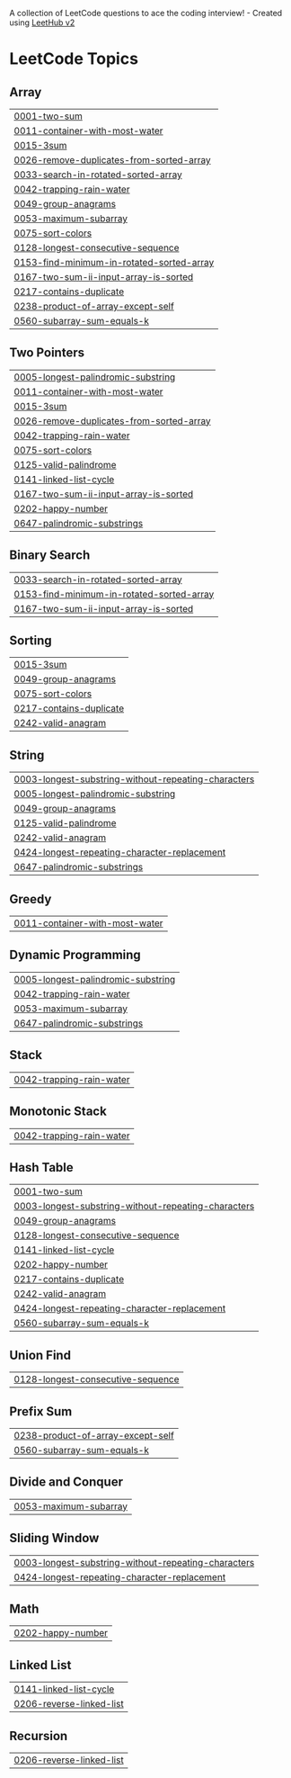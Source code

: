 A collection of LeetCode questions to ace the coding interview! - Created using [LeetHub v2](https://github.com/arunbhardwaj/LeetHub-2.0)
<!---LeetCode Topics Start-->
# LeetCode Topics
## Array
|  |
| ------- |
| [0001-two-sum](https://github.com/Ashreet11/DSA/tree/master/0001-two-sum) |
| [0011-container-with-most-water](https://github.com/Ashreet11/DSA/tree/master/0011-container-with-most-water) |
| [0015-3sum](https://github.com/Ashreet11/DSA/tree/master/0015-3sum) |
| [0026-remove-duplicates-from-sorted-array](https://github.com/Ashreet11/DSA/tree/master/0026-remove-duplicates-from-sorted-array) |
| [0033-search-in-rotated-sorted-array](https://github.com/Ashreet11/DSA/tree/master/0033-search-in-rotated-sorted-array) |
| [0042-trapping-rain-water](https://github.com/Ashreet11/DSA/tree/master/0042-trapping-rain-water) |
| [0049-group-anagrams](https://github.com/Ashreet11/DSA/tree/master/0049-group-anagrams) |
| [0053-maximum-subarray](https://github.com/Ashreet11/DSA/tree/master/0053-maximum-subarray) |
| [0075-sort-colors](https://github.com/Ashreet11/DSA/tree/master/0075-sort-colors) |
| [0128-longest-consecutive-sequence](https://github.com/Ashreet11/DSA/tree/master/0128-longest-consecutive-sequence) |
| [0153-find-minimum-in-rotated-sorted-array](https://github.com/Ashreet11/DSA/tree/master/0153-find-minimum-in-rotated-sorted-array) |
| [0167-two-sum-ii-input-array-is-sorted](https://github.com/Ashreet11/DSA/tree/master/0167-two-sum-ii-input-array-is-sorted) |
| [0217-contains-duplicate](https://github.com/Ashreet11/DSA/tree/master/0217-contains-duplicate) |
| [0238-product-of-array-except-self](https://github.com/Ashreet11/DSA/tree/master/0238-product-of-array-except-self) |
| [0560-subarray-sum-equals-k](https://github.com/Ashreet11/DSA/tree/master/0560-subarray-sum-equals-k) |
## Two Pointers
|  |
| ------- |
| [0005-longest-palindromic-substring](https://github.com/Ashreet11/DSA/tree/master/0005-longest-palindromic-substring) |
| [0011-container-with-most-water](https://github.com/Ashreet11/DSA/tree/master/0011-container-with-most-water) |
| [0015-3sum](https://github.com/Ashreet11/DSA/tree/master/0015-3sum) |
| [0026-remove-duplicates-from-sorted-array](https://github.com/Ashreet11/DSA/tree/master/0026-remove-duplicates-from-sorted-array) |
| [0042-trapping-rain-water](https://github.com/Ashreet11/DSA/tree/master/0042-trapping-rain-water) |
| [0075-sort-colors](https://github.com/Ashreet11/DSA/tree/master/0075-sort-colors) |
| [0125-valid-palindrome](https://github.com/Ashreet11/DSA/tree/master/0125-valid-palindrome) |
| [0141-linked-list-cycle](https://github.com/Ashreet11/DSA/tree/master/0141-linked-list-cycle) |
| [0167-two-sum-ii-input-array-is-sorted](https://github.com/Ashreet11/DSA/tree/master/0167-two-sum-ii-input-array-is-sorted) |
| [0202-happy-number](https://github.com/Ashreet11/DSA/tree/master/0202-happy-number) |
| [0647-palindromic-substrings](https://github.com/Ashreet11/DSA/tree/master/0647-palindromic-substrings) |
## Binary Search
|  |
| ------- |
| [0033-search-in-rotated-sorted-array](https://github.com/Ashreet11/DSA/tree/master/0033-search-in-rotated-sorted-array) |
| [0153-find-minimum-in-rotated-sorted-array](https://github.com/Ashreet11/DSA/tree/master/0153-find-minimum-in-rotated-sorted-array) |
| [0167-two-sum-ii-input-array-is-sorted](https://github.com/Ashreet11/DSA/tree/master/0167-two-sum-ii-input-array-is-sorted) |
## Sorting
|  |
| ------- |
| [0015-3sum](https://github.com/Ashreet11/DSA/tree/master/0015-3sum) |
| [0049-group-anagrams](https://github.com/Ashreet11/DSA/tree/master/0049-group-anagrams) |
| [0075-sort-colors](https://github.com/Ashreet11/DSA/tree/master/0075-sort-colors) |
| [0217-contains-duplicate](https://github.com/Ashreet11/DSA/tree/master/0217-contains-duplicate) |
| [0242-valid-anagram](https://github.com/Ashreet11/DSA/tree/master/0242-valid-anagram) |
## String
|  |
| ------- |
| [0003-longest-substring-without-repeating-characters](https://github.com/Ashreet11/DSA/tree/master/0003-longest-substring-without-repeating-characters) |
| [0005-longest-palindromic-substring](https://github.com/Ashreet11/DSA/tree/master/0005-longest-palindromic-substring) |
| [0049-group-anagrams](https://github.com/Ashreet11/DSA/tree/master/0049-group-anagrams) |
| [0125-valid-palindrome](https://github.com/Ashreet11/DSA/tree/master/0125-valid-palindrome) |
| [0242-valid-anagram](https://github.com/Ashreet11/DSA/tree/master/0242-valid-anagram) |
| [0424-longest-repeating-character-replacement](https://github.com/Ashreet11/DSA/tree/master/0424-longest-repeating-character-replacement) |
| [0647-palindromic-substrings](https://github.com/Ashreet11/DSA/tree/master/0647-palindromic-substrings) |
## Greedy
|  |
| ------- |
| [0011-container-with-most-water](https://github.com/Ashreet11/DSA/tree/master/0011-container-with-most-water) |
## Dynamic Programming
|  |
| ------- |
| [0005-longest-palindromic-substring](https://github.com/Ashreet11/DSA/tree/master/0005-longest-palindromic-substring) |
| [0042-trapping-rain-water](https://github.com/Ashreet11/DSA/tree/master/0042-trapping-rain-water) |
| [0053-maximum-subarray](https://github.com/Ashreet11/DSA/tree/master/0053-maximum-subarray) |
| [0647-palindromic-substrings](https://github.com/Ashreet11/DSA/tree/master/0647-palindromic-substrings) |
## Stack
|  |
| ------- |
| [0042-trapping-rain-water](https://github.com/Ashreet11/DSA/tree/master/0042-trapping-rain-water) |
## Monotonic Stack
|  |
| ------- |
| [0042-trapping-rain-water](https://github.com/Ashreet11/DSA/tree/master/0042-trapping-rain-water) |
## Hash Table
|  |
| ------- |
| [0001-two-sum](https://github.com/Ashreet11/DSA/tree/master/0001-two-sum) |
| [0003-longest-substring-without-repeating-characters](https://github.com/Ashreet11/DSA/tree/master/0003-longest-substring-without-repeating-characters) |
| [0049-group-anagrams](https://github.com/Ashreet11/DSA/tree/master/0049-group-anagrams) |
| [0128-longest-consecutive-sequence](https://github.com/Ashreet11/DSA/tree/master/0128-longest-consecutive-sequence) |
| [0141-linked-list-cycle](https://github.com/Ashreet11/DSA/tree/master/0141-linked-list-cycle) |
| [0202-happy-number](https://github.com/Ashreet11/DSA/tree/master/0202-happy-number) |
| [0217-contains-duplicate](https://github.com/Ashreet11/DSA/tree/master/0217-contains-duplicate) |
| [0242-valid-anagram](https://github.com/Ashreet11/DSA/tree/master/0242-valid-anagram) |
| [0424-longest-repeating-character-replacement](https://github.com/Ashreet11/DSA/tree/master/0424-longest-repeating-character-replacement) |
| [0560-subarray-sum-equals-k](https://github.com/Ashreet11/DSA/tree/master/0560-subarray-sum-equals-k) |
## Union Find
|  |
| ------- |
| [0128-longest-consecutive-sequence](https://github.com/Ashreet11/DSA/tree/master/0128-longest-consecutive-sequence) |
## Prefix Sum
|  |
| ------- |
| [0238-product-of-array-except-self](https://github.com/Ashreet11/DSA/tree/master/0238-product-of-array-except-self) |
| [0560-subarray-sum-equals-k](https://github.com/Ashreet11/DSA/tree/master/0560-subarray-sum-equals-k) |
## Divide and Conquer
|  |
| ------- |
| [0053-maximum-subarray](https://github.com/Ashreet11/DSA/tree/master/0053-maximum-subarray) |
## Sliding Window
|  |
| ------- |
| [0003-longest-substring-without-repeating-characters](https://github.com/Ashreet11/DSA/tree/master/0003-longest-substring-without-repeating-characters) |
| [0424-longest-repeating-character-replacement](https://github.com/Ashreet11/DSA/tree/master/0424-longest-repeating-character-replacement) |
## Math
|  |
| ------- |
| [0202-happy-number](https://github.com/Ashreet11/DSA/tree/master/0202-happy-number) |
## Linked List
|  |
| ------- |
| [0141-linked-list-cycle](https://github.com/Ashreet11/DSA/tree/master/0141-linked-list-cycle) |
| [0206-reverse-linked-list](https://github.com/Ashreet11/DSA/tree/master/0206-reverse-linked-list) |
## Recursion
|  |
| ------- |
| [0206-reverse-linked-list](https://github.com/Ashreet11/DSA/tree/master/0206-reverse-linked-list) |
<!---LeetCode Topics End-->